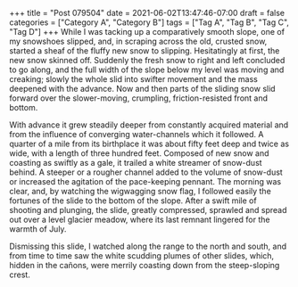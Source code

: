 +++
title = "Post 079504"
date = 2021-06-02T13:47:46-07:00
draft = false
categories = ["Category A", "Category B"]
tags = ["Tag A", "Tag B", "Tag C", "Tag D"]
+++
While I was tacking up a comparatively smooth slope, one of my snowshoes slipped, and, in scraping across the old, crusted snow, started a sheaf of the fluffy new snow to slipping. Hesitatingly at first, the new snow skinned off. Suddenly the fresh snow to right and left concluded to go along, and the full width of the slope below my level was moving and creaking; slowly the whole slid into swifter movement and the mass deepened with the advance. Now and then parts of the sliding snow slid forward over the slower-moving, crumpling, friction-resisted front and bottom.

With advance it grew steadily deeper from constantly acquired material and from the influence of converging water-channels which it followed. A quarter of a mile from its birthplace it was about fifty feet deep and twice as wide, with a length of three hundred feet. Composed of new snow and coasting as swiftly as a gale, it trailed a white streamer of snow-dust behind. A steeper or a rougher channel added to the volume of snow-dust or increased the agitation of the pace-keeping pennant. The morning was clear, and, by watching the wigwagging snow flag, I followed easily the fortunes of the slide to the bottom of the slope. After a swift mile of shooting and plunging, the slide, greatly compressed, sprawled and spread out over a level glacier meadow, where its last remnant lingered for the warmth of July.

Dismissing this slide, I watched along the range to the north and south, and from time to time saw the white scudding plumes of other slides, which, hidden in the cañons, were merrily coasting down from the steep-sloping crest.
